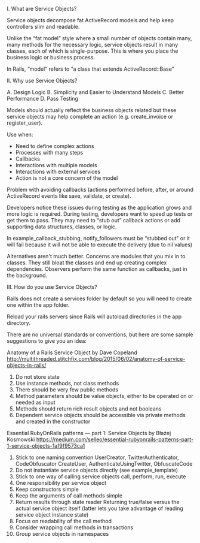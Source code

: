 I. What are Service Objects?

Service objects decompose fat ActiveRecord models and help keep controllers slim and readable.

Unlike the “fat model” style where a small number of objects contain many, many methods for the necessary logic, service objects result in many classes, each of which is single-purpose. This is where you place the business logic or business process.

In Rails, “model” refers to “a class that extends ActiveRecord::Base”



II. Why use Service Objects?

A. Design Logic
B. Simplicity and Easier to Understand Models
C. Better Performance
D. Pass Testing

Models should actually reflect the business objects related but these service objects may help complete an action (e.g. create_invoice or register_user).

Use when:

- Need to define complex actions
- Processes with many steps
- Callbacks
- Interactions with multiple models
- Interactions with external services
- Action is not a core concern of the model

Problem with avoiding callbacks (actions performed before, after, or around ActiveRecord events like save, validate, or create).

Developers notice these issues during testing as the application grows and more logic is required. During testing, developers want to speed up tests or get them to pass. They may need to “stub out” callback actions or add supporting data structures, classes, or logic.

In example_callback_stubbing, notify_followers must be “stubbed out” or it will fail because it will not be able to execute the delivery (due to nil values)

Alternatives aren't much better. Concerns are modules that you mix in to classes. They still bloat the classes and end up creating complex dependencies. Observers perform the same function as callbacks, just in the background.




III. How do you use Service Objects?

Rails does not create a services folder by default so you will need to create one within the app folder.

Reload your rails servers since Rails will autoload directories in the app directory.

There are no universal standards or conventions, but here are some sample suggestions to give you an idea:

Anatomy of a Rails Service Object by Dave Copeland
http://multithreaded.stitchfix.com/blog/2015/06/02/anatomy-of-service-objects-in-rails/

1. Do not store state
2. Use instance methods, not class methods
3. There should be very few public methods
4. Method parameters should be value objects, either to be operated on or needed as input
5. Methods should return rich result objects and not booleans
6. Dependent service objects should be accessible via private methods and created in the constructor


Essential RubyOnRails patterns — part 1: Service Objects by Błażej Kosmowski
https://medium.com/selleo/essential-rubyonrails-patterns-part-1-service-objects-1af9f9573ca1

1. Stick to one naming convention
  UserCreator, TwitterAuthenticator, CodeObfuscator
  CreateUser, AuthenticateUsingTwitter, ObfuscateCode
2. Do not instantiate service objects directly (see example_template)
3. Stick to one way of calling service objects
  call, perform, run, execute
4. One responsibility per service object
5. Keep constructors simple
6. Keep the arguments of call methods simple
7. Return results through state reader
  Returning true/false versus the actual service object itself (latter lets you take advantage of reading service object instance state)
8. Focus on readability of the call method
9. Consider wrapping call methods in transactions
10. Group service objects in namespaces
